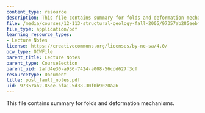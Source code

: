 ```yaml
---
content_type: resource
description: This file contains summary for folds and deformation mechanisms.
file: /media/courses/12-113-structural-geology-fall-2005/97357ab285eebfa15d3830f0b9020a26_post_fault_notes.pdf
file_type: application/pdf
learning_resource_types:
- Lecture Notes
license: https://creativecommons.org/licenses/by-nc-sa/4.0/
ocw_type: OCWFile
parent_title: Lecture Notes
parent_type: CourseSection
parent_uid: 2afd4e30-a936-7424-a008-56cdd627f3cf
resourcetype: Document
title: post_fault_notes.pdf
uid: 97357ab2-85ee-bfa1-5d38-30f0b9020a26
---
```

This file contains summary for folds and deformation mechanisms.